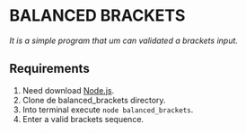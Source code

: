 # BALANCED BRACKETS

*It is a simple program that um can validated a brackets input.*


## Requirements

1. Need download [Node.js](https://nodejs.org/en/).
2. Clone de balanced_brackets directory.
3. Into terminal execute `node balanced_brackets`.
4. Enter a valid brackets sequence.
